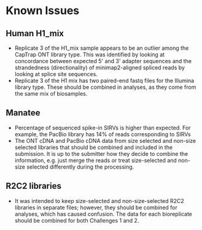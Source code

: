# Known Issues

## Human H1_mix

* Replicate 3 of the H1_mix sample appears to be an outlier among the CapTrap ONT library type. This was identified by looking at concordance between expected 5' and 3' adapter sequences and the strandedness (directionality) of minimap2-aligned spliced reads by looking at splice site sequences.
* Replicate 3 of the H1 mix has two paired-end fastq files for the Illumina library type. These should be combined in analyses, as they come from the same mix of biosamples.

## Manatee

* Percentage of sequenced spike-in SIRVs is higher than expected. For example, the PacBio library has 14% of reads corresponding to SIRVs
* The ONT cDNA and PacBio cDNA data from size selected and non-size selected libraries that should be combined and included in the submission. It is up to the submitter how they decide to combine the information, e.g. just merge the reads or treat size-selected and non-size selected differently during the processing.

## R2C2 libraries

* It was intended to keep size-selected and non-size-selected R2C2 libraries in separate files; however, they should be combined for analyses, which has caused confusion. The data for each bioreplicate should be combined for both Challenges 1 and 2.
